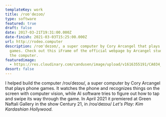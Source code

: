 ```yaml
---
templateKey: work
title: /roʊˈdeɪoʊ/
type: software
featured: true
draft: false
date: 2017-03-21T19:31:00.000Z
date-finish: 2021-03-03T15:25:00.000Z
url: http://rodeo.computer
description: /roʊˈdeɪoʊ/, a super computer by Cory Arcangel that plays phone
  games. Check out this iFrame of the official webpage by Arcangel studio about
  the computer.
featuredimage:
  - https://res.cloudinary.com/candusen/image/upload/v1616355191/CA034_a_kntph0.jpg
desort: false
---
```

I helped build the computer /roʊˈdeɪoʊ/, a super computer by Cory Arcangel that plays phone games. It watches the phone and recognizes things on the screen with computer vision, while  AI software tries to figure out how to tap and swipe its way through the game. In April 2021 it premiered at Green Naftali Gallery in the show Century 21, in /roʊˈdeɪoʊ/ *Let's Play: Kim Kardashian Hollywood.*
